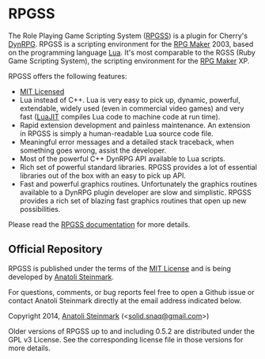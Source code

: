 # RPGSS

The Role Playing Game Scripting System ([RPGSS][1]) is a plugin for Cherry's
[DynRPG][2]. RPGSS is a scripting environment for the [RPG Maker][3] 2003,
based on the programming language [Lua][4]. It's most comparable to the RGSS
(Ruby Game Scripting System), the scripting environment for the [RPG Maker][3] XP.

RPGSS offers the following features:

- [MIT Licensed][5]
- Lua instead of C++. Lua is very easy to pick up, dynamic, powerful, extendable,
  widely used (even in commercial video games) and very fast ([LuaJIT][6] compiles
  Lua code to machine code at run time).
- Rapid extension development and painless maintenance. An extension in RPGSS
  is simply a human-readable Lua source code file.
- Meaningful error messages and a detailed stack traceback, when something
  goes wrong, assist the developer.
- Most of the powerful C++ DynRPG API available to Lua scripts.
- Rich set of powerful standard libraries. RPGSS provides a lot of essential
  libraries out of the box with an easy to pick up API.
- Fast and powerful graphics routines. Unfortunately the graphics routines
  available to a DynRPG plugin developer are slow and simplistic. RPGSS
  provides a rich set of blazing fast graphics routines that open up new
  possibilities.

Please read the [RPGSS documentation][7] for more details.

## Official Repository

RPGSS is published under the terms of the [MIT License][5] and is being
developed by [Anatoli Steinmark][8].

For questions, comments, or bug reports feel free to open a Github issue
or contact Anatoli Steinmark directly at the email address indicated below.

Copyright 2014, [Anatoli Steinmark][8] (<[solid.snaq@gmail.com][9]>)<br>

Older versions of RPGSS up to and including 0.5.2 are distributed under the
GPL v3 License. See the corresponding license file in those versions for more
details.

[1]:  https://github.com/kyuu/dynrpg-rpgss "RPGSS"
[2]:  http://rpg-maker.cherrytree.at/dynrpg "DynRPG"
[3]:  http://en.wikipedia.org/wiki/RPG_Maker "RPG Maker"
[4]:  http://lua.org "The Lua Programming Language"
[5]:  http://www.opensource.org/licenses/mit-license.html "The MIT License"
[6]:  http://luajit.org/ "The LuaJIT Probject"
[7]:  https://github.com/kyuu/dynrpg-rpgss/tree/master/docs "RPGSS documentation"
[8]:  https://github.com/kyuu "Anatoli Steinmark's Github"
[9]:  mailto:solid.snaq@gmail.com "Anatoli Steinmark (Email)"

